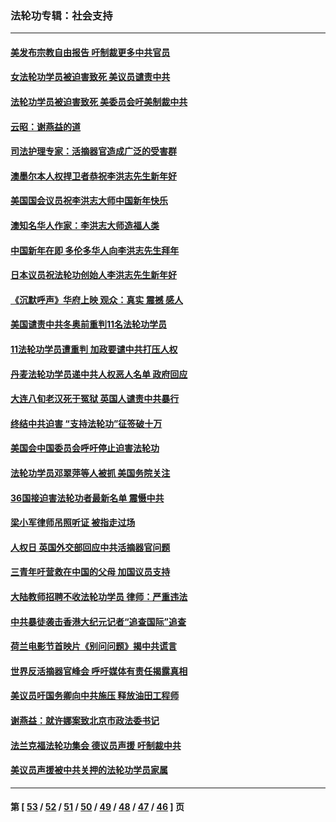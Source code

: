### 法轮功专辑：社会支持
---
#### [美发布宗教自由报告 吁制裁更多中共官员](../../pages/nf4386/n13720670.md?04270430) 
#### [女法轮功学员被迫害致死 美议员谴责中共](../../pages/nf4386/n13682069.md?04270430) 
#### [法轮功学员被迫害致死 美委员会吁美制裁中共](../../pages/nf4386/n13631310.md?04270430) 
#### [云昭：谢燕益的道](../../pages/nf4386/n13607391.md?04270430) 
#### [司法护理专家：活摘器官造成广泛的受害群](../../pages/nf4386/n13570425.md?04270430) 
#### [澳墨尔本人权捍卫者恭祝李洪志先生新年好](../../pages/nf4386/n13556164.md?04270430) 
#### [美国国会议员祝李洪志大师中国新年快乐](../../pages/nf4386/n13554208.md?04270430) 
#### [澳知名华人作家：李洪志大师造福人类](../../pages/nf4386/n13552049.md?04270430) 
#### [中国新年在即 多伦多华人向李洪志先生拜年](../../pages/nf4386/n13531756.md?04270430) 
#### [日本议员祝法轮功创始人李洪志先生新年好](../../pages/nf4386/n13543228.md?04270430) 
#### [《沉默呼声》华府上映 观众：真实 震撼 感人](../../pages/nf4386/n13524739.md?04270430) 
#### [美国谴责中共冬奥前重判11名法轮功学员](../../pages/nf4386/n13521806.md?04270430) 
#### [11法轮功学员遭重判 加政要谴中共打压人权](../../pages/nf4386/n13521294.md?04270430) 
#### [丹麦法轮功学员递中共人权恶人名单 政府回应](../../pages/nf4386/n13497482.md?04270430) 
#### [大连八旬老汉死于冤狱 英国人谴责中共暴行](../../pages/nf4386/n13480118.md?04270430) 
#### [终结中共迫害 “支持法轮功”征签破十万](../../pages/nf4386/n13471084.md?04270430) 
#### [美国会中国委员会呼吁停止迫害法轮功](../../pages/nf4386/n13465411.md?04270430) 
#### [法轮功学员邓翠萍等人被抓 美国务院关注](../../pages/nf4386/n13451524.md?04270430) 
#### [36国接迫害法轮功者最新名单 震慑中共](../../pages/nf4386/n13445909.md?04270430) 
#### [梁小军律师吊照听证 被指走过场](../../pages/nf4386/n13437662.md?04270430) 
#### [人权日 英国外交部回应中共活摘器官问题](../../pages/nf4386/n13430243.md?04270430) 
#### [三青年吁营救在中国的父母 加国议员支持](../../pages/nf4386/n13429744.md?04270430) 
#### [大陆教师招聘不收法轮功学员 律师：严重违法](../../pages/nf4386/n13365839.md?04270430) 
#### [中共暴徒袭击香港大纪元记者“追查国际”追查](../../pages/nf4386/n13343404.md?04270430) 
#### [荷兰电影节首映片《别问问题》揭中共谎言](../../pages/nf4386/n13321179.md?04270430) 
#### [世界反活摘器官峰会 呼吁媒体有责任揭露真相](../../pages/nf4386/n13264475.md?04270430) 
#### [美议员吁国务卿向中共施压 释放油田工程师](../../pages/nf4386/n13233845.md?04270430) 
#### [谢燕益：就许娜案致北京市政法委书记](../../pages/nf4386/n13182701.md?04270430) 
#### [法兰克福法轮功集会 德议员声援 吁制裁中共](../../pages/nf4386/n13175975.md?04270430) 
#### [美议员声援被中共关押的法轮功学员家属](../../pages/nf4386/n13158310.md?04270430) 

---
#### 第 [ [53](./53.md?04270430) / [52](./52.md?04270430) / [51](./51.md?04270430) / [50](./50.md?04270430) / [49](./49.md?04270430) / [48](./48.md?04270430) / [47](./47.md?04270430) / [46](./46.md?04270430) ] 页
